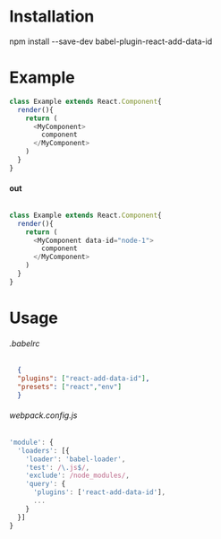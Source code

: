 # Installation
npm install --save-dev babel-plugin-react-add-data-id

# Example

```js
class Example extends React.Component{
  render(){
    return (
      <MyComponent>
        component
      </MyComponent>
    )
  }
}

```
#### out 

```js

class Example extends React.Component{
  render(){
    return (
      <MyComponent data-id="node-1">
        component
      </MyComponent>
    )
  }
}
```

# Usage

###### .babelrc

```json
  {
  "plugins": ["react-add-data-id"],
  "presets": ["react","env"]
  }
```


###### webpack.config.js
```js
'module': {
  'loaders': [{
    'loader': 'babel-loader',
    'test': /\.js$/,
    'exclude': /node_modules/,
    'query': {
      'plugins': ['react-add-data-id'],
      ...
    }
  }]
}
```